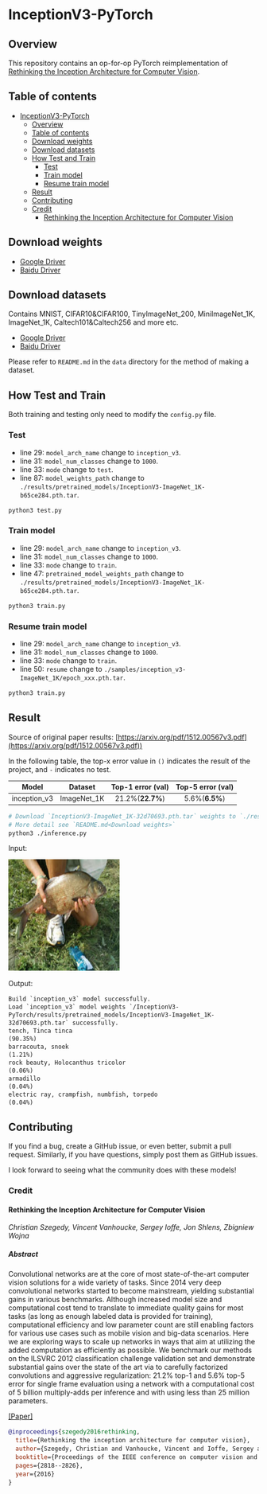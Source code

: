 # InceptionV3-PyTorch

## Overview

This repository contains an op-for-op PyTorch reimplementation
of [Rethinking the Inception Architecture for Computer Vision](https://arxiv.org/pdf/1512.00567v3.pdf).

## Table of contents

- [InceptionV3-PyTorch](#inceptionv3-pytorch)
    - [Overview](#overview)
    - [Table of contents](#table-of-contents)
    - [Download weights](#download-weights)
    - [Download datasets](#download-datasets)
    - [How Test and Train](#how-test-and-train)
        - [Test](#test)
        - [Train model](#train-model)
        - [Resume train model](#resume-train-model)
    - [Result](#result)
    - [Contributing](#contributing)
    - [Credit](#credit)
        - [Rethinking the Inception Architecture for Computer Vision](#rethinking-the-inception-architecture-for-computer-vision)

## Download weights

- [Google Driver](https://drive.google.com/drive/folders/17ju2HN7Y6pyPK2CC_AqnAfTOe9_3hCQ8?usp=sharing)
- [Baidu Driver](https://pan.baidu.com/s/1yNs4rqIb004-NKEdKBJtYg?pwd=llot)

## Download datasets

Contains MNIST, CIFAR10&CIFAR100, TinyImageNet_200, MiniImageNet_1K, ImageNet_1K, Caltech101&Caltech256 and more etc.

- [Google Driver](https://drive.google.com/drive/folders/1f-NSpZc07Qlzhgi6EbBEI1wTkN1MxPbQ?usp=sharing)
- [Baidu Driver](https://pan.baidu.com/s/1arNM38vhDT7p4jKeD4sqwA?pwd=llot)

Please refer to `README.md` in the `data` directory for the method of making a dataset.

## How Test and Train

Both training and testing only need to modify the `config.py` file.

### Test

- line 29: `model_arch_name` change to `inception_v3`.
- line 31: `model_num_classes` change to `1000`.
- line 33: `mode` change to `test`.
- line 87: `model_weights_path` change to `./results/pretrained_models/InceptionV3-ImageNet_1K-b65ce284.pth.tar`.

```bash
python3 test.py
```

### Train model

- line 29: `model_arch_name` change to `inception_v3`.
- line 31: `model_num_classes` change to `1000`.
- line 33: `mode` change to `train`.
- line 47: `pretrained_model_weights_path` change to `./results/pretrained_models/InceptionV3-ImageNet_1K-b65ce284.pth.tar`.

```bash
python3 train.py
```

### Resume train model

- line 29: `model_arch_name` change to `inception_v3`.
- line 31: `model_num_classes` change to `1000`.
- line 33: `mode` change to `train`.
- line 50: `resume` change to `./samples/inception_v3-ImageNet_1K/epoch_xxx.pth.tar`.

```bash
python3 train.py
```

## Result

Source of original paper results: [https://arxiv.org/pdf/1512.00567v3.pdf](https://arxiv.org/pdf/1512.00567v3.pdf))

In the following table, the top-x error value in `()` indicates the result of the project, and `-` indicates no test.

|    Model     |   Dataset   | Top-1 error (val) | Top-5 error (val) |
|:------------:|:-----------:|:-----------------:|:-----------------:|
| inception_v3 | ImageNet_1K | 21.2%(**22.7%**)  |  5.6%(**6.5%**)   |

```bash
# Download `InceptionV3-ImageNet_1K-32d70693.pth.tar` weights to `./results/pretrained_models`
# More detail see `README.md<Download weights>`
python3 ./inference.py 
```

Input:

<span align="center"><img width="224" height="224" src="figure/n01440764_36.JPEG"/></span>

Output:

```text
Build `inception_v3` model successfully.
Load `inception_v3` model weights `/InceptionV3-PyTorch/results/pretrained_models/InceptionV3-ImageNet_1K-32d70693.pth.tar` successfully.
tench, Tinca tinca                                                          (90.35%)
barracouta, snoek                                                           (1.21%)
rock beauty, Holocanthus tricolor                                           (0.06%)
armadillo                                                                   (0.04%)
electric ray, crampfish, numbfish, torpedo                                  (0.04%)
```

## Contributing

If you find a bug, create a GitHub issue, or even better, submit a pull request. Similarly, if you have questions,
simply post them as GitHub issues.

I look forward to seeing what the community does with these models!

### Credit

#### Rethinking the Inception Architecture for Computer Vision

*Christian Szegedy, Vincent Vanhoucke, Sergey Ioffe, Jon Shlens, Zbigniew Wojna*

##### Abstract

Convolutional networks are at the core of most state-of-the-art computer vision solutions for a wide variety of tasks.
Since 2014 very deep convolutional networks started to become mainstream, yielding substantial gains in various
benchmarks. Although increased model size and computational cost tend to translate to immediate quality gains for most
tasks (as long as enough labeled data is provided for training), computational efficiency and low parameter count are
still enabling factors for various use cases such as mobile vision and big-data scenarios. Here we are exploring ways to
scale up networks in ways that aim at utilizing the added computation as efficiently as possible. We benchmark our
methods on the ILSVRC 2012 classification challenge validation set and demonstrate substantial gains over the state of
the art via to carefully factorized convolutions and aggressive regularization: 21.2% top-1 and 5.6% top-5 error for
single frame evaluation using a network with a computational cost of 5 billion multiply-adds per inference and with
using less than 25 million parameters.

[[Paper]](https://arxiv.org/pdf/1409.4842v1.pdf)

```bibtex
@inproceedings{szegedy2016rethinking,
  title={Rethinking the inception architecture for computer vision},
  author={Szegedy, Christian and Vanhoucke, Vincent and Ioffe, Sergey and Shlens, Jon and Wojna, Zbigniew},
  booktitle={Proceedings of the IEEE conference on computer vision and pattern recognition},
  pages={2818--2826},
  year={2016}
}
```